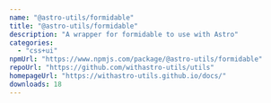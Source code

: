 ```yaml
---
name: "@astro-utils/formidable"
title: "@astro-utils/formidable"
description: "A wrapper for formidable to use with Astro"
categories:
  - "css+ui"
npmUrl: "https://www.npmjs.com/package/@astro-utils/formidable"
repoUrl: "https://github.com/withastro-utils/utils"
homepageUrl: "https://withastro-utils.github.io/docs/"
downloads: 18
---
```

